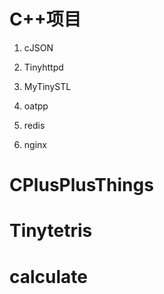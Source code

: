 # C++项目

1. cJSON

2. Tinyhttpd

3. MyTinySTL

4. oatpp

5. redis

6. nginx

# CPlusPlusThings

# Tinytetris

# calculate